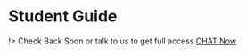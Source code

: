 # Student Guide

!> Check Back Soon or talk to us to get full access [CHAT Now](https://m.me/lokbidhi)